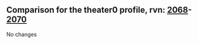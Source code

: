 ## Comparison for the theater0 profile, rvn: [2068](https://github.com/PRO100KatYT/FortniteProfileRevisions/tree/main/profiles/theater0/2068%20theater0.json)-[2070](https://github.com/PRO100KatYT/FortniteProfileRevisions/tree/main/profiles/theater0/2070%20theater0.json)

No changes
